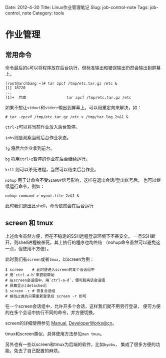 Date: 2012-4-30
Title: Linux作业管理笔记
Slug: job-control-note
Tags: job-control, note
Category: tools

作业管理
========

常用命令
----------

命令最后的`&`可以将程序放在后台执行，但标准输出和错误输出仍然会输出到屏幕上。

    [root@archbang ~]# tar zpcf /tmp/etc.tar.gz /etc &
    [1] 18720
    ...
    [1]+  完成                  tar zpcf /tmp/etc.tar.gz /etc

如果不想让`stdout`和`stderr`输出到屏幕上，可以用重定向来解决，如：

    # tar -zpcvf /tmp/etc.tar.gz /etc > /tmp/tar.log 2>&1 &

`ctrl-z`可以将当前作业放入后台暂停。

`jobs`则是观察当前后台作业状态。

`fg` 将后台作业拿到前台。

`bg` 将用`ctrl+z`暂停的作业在后台继续运行。

`kill` 则可以杀死进程，当然可以结束后台作业。

`nohup` 用于让命令不受`SIGHUP`信号影响，这样在退出会话/登出帐号后，
也可以继续运行命令，例如：

    nohup command > myout.file 2>&1 &

此时我们退出此shell，命令依然会在后台运行

screen 和 tmux
---------------

上述命令虽然方便，但在不稳定的SSH远程登录环境下不甚安全。
一旦SSH断开，则shell进程被杀死，其上执行的程序也均终结
（nohup命令虽然可以避免这一点，但使用不方便）。

此时我们有`screen`或者`tmux`，以screen为例：

    $ screen    # 此时便进入screen的某个会话组中
    # 用`ctrl-a-h`来获取帮助
    # 在screen会话组中，用`ctrl-a-d`，便可脱离该会话组
    # 屏幕显示[detached]
    $ screen -r # 恢复会话组
    # 掉线之类的只需重新登录后 screen -r 即可

在一个screen会话组中，允许开多个会话，这样我们就不用另行登录，
便可方便的在多个会话中执行不同的命令，并方便切换。

screen的详细使用参见 [Manual][1], [DeveloperWorks@cn][2]。

tmux和screen类似，具体使用方法参见`man tmux`。

另外也有一些以screen和tmux为后端的软件，比如`byobu`，
集成了很多方便的功能，免去了自己配置的麻烦。


[1]: http://www.gnu.org/software/screen/manual/screen.html
[2]: http://www.ibm.com/developerworks/cn/linux/l-cn-screen/

